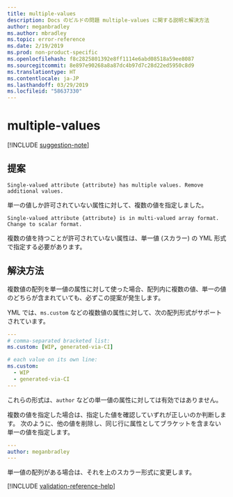 ```yaml
---
title: multiple-values
description: Docs のビルドの問題 multiple-values に関する説明と解決方法
author: meganbradley
ms.author: mbradley
ms.topic: error-reference
ms.date: 2/19/2019
ms.prod: non-product-specific
ms.openlocfilehash: f8c2825801392e8ff1114e6abd08518a59ee8087
ms.sourcegitcommit: 8e897e90268a8a87dc4b97d7c28d22ed5950c8d9
ms.translationtype: HT
ms.contentlocale: ja-JP
ms.lasthandoff: 03/29/2019
ms.locfileid: "58637330"
---
```

# <a name="multiple-values"></a>multiple-values

[!INCLUDE [suggestion-note](includes/suggestion-note.md)]

## <a name="suggestion"></a>提案

`Single-valued attribute {attribute} has multiple values. Remove additional values.`

単一の値しか許可されていない属性に対して、複数の値を指定しました。

`Single-valued attribute {attribute} is in multi-valued array format. Change to scalar format.`

複数の値を持つことが許可されていない属性は、単一値 (スカラー) の YML 形式で指定する必要があります。

## <a name="resolution"></a>解決方法

複数値の配列を単一値の属性に対して使った場合、配列内に複数の値、単一の値のどちらが含まれていても、必ずこの提案が発生します。

YML では、`ms.custom` などの複数値の属性に対して、次の配列形式がサポートされています。

```yml
---
# comma-separated bracketed list:
ms.custom: [WIP, generated-via-CI]

# each value on its own line:
ms.custom:
  - WIP
  - generated-via-CI
---
```

これらの形式は、`author` などの単一値の属性に対しては有効ではありません。

複数の値を指定した場合は、指定した値を確認していずれが正しいのか判断します。 次のように、他の値を削除し、同じ行に属性としてブラケットを含まない単一の値を指定します。

```yml
---
author: meganbradley
---
```

単一値の配列がある場合は、それを上のスカラー形式に変更します。

<!--make sure to add this file to your includes folder and verify the path-->
[!INCLUDE [validation-reference-help](includes/validation-reference-help.md)]
